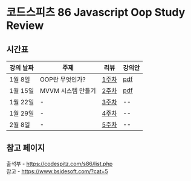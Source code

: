 # 코드스피츠 86 Javascript Oop Study Review

## 시간표
| 강의 날짜 | 주제 | 리뷰 | 강의안 | 
| -- | -- | -- | -- |
| 1월 8일 | OOP란 무엇인가? | [1주차](./week1/README.md) | [pdf](./week1/86_1.pdf) |
| 1월 15일 | MVVM 시스템 만들기 | [2주차](./week2/README.md) | [pdf](./week2/86_2.pdf)  |
| 1월 22일 | - | [3주차](./week3/README.md) | -- |
| 1월 29일 | - | [4주차](./week4/README.md) | -- |
| 2월 8일 | - | [5주차](./week5/README.md) | -- |

## 참고 페이지
출석부 - https://codespitz.com/s86/list.php<br>
참고 - https://www.bsidesoft.com/?cat=5
